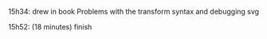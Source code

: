 15h34: 
drew in book
Problems with the transform syntax and debugging svg

15h52: (18 minutes)
finish
